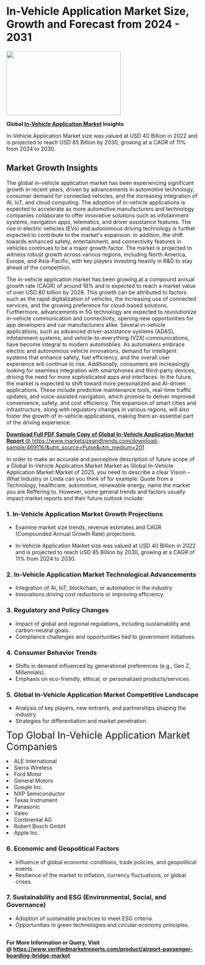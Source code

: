 <H1>In-Vehicle Application Market Size, Growth and Forecast from 2024 - 2031</H1><img class="aligncenter size-medium wp-image-584254" src="https://thirdeyenews.in/wp-content/uploads/2024/09/Global-Market-Research-300x168.jpeg" alt="" width="300" height="168" /><p><strong>Global&nbsp;<a href="https://www.marketsizeandtrends.com/download-sample/469116/&amp;utm_source=Pulse&amp;utm_medium=201">In-Vehicle Application Market</a> Insights</strong></p><p>In-Vehicle Application Market size was valued at USD 40 Billion in 2022 and is projected to reach USD 85 Billion by 2030, growing at a CAGR of 11% from 2024 to 2030.</p><p><h2>Market Growth Insights</h2> <p>The global in-vehicle application market has been experiencing significant growth in recent years, driven by advancements in automotive technology, consumer demand for connected vehicles, and the increasing integration of AI, IoT, and cloud computing. The adoption of in-vehicle applications is expected to accelerate as more automotive manufacturers and technology companies collaborate to offer innovative solutions such as infotainment systems, navigation apps, telematics, and driver assistance features. The rise in electric vehicles (EVs) and autonomous driving technology is further expected to contribute to the market's expansion. In addition, the shift towards enhanced safety, entertainment, and connectivity features in vehicles continues to be a major growth factor. The market is projected to witness robust growth across various regions, including North America, Europe, and Asia-Pacific, with key players investing heavily in R&D to stay ahead of the competition.</p> <p><a href="#"></a></p> <p>The in-vehicle application market has been growing at a compound annual growth rate (CAGR) of around 18% and is expected to reach a market value of over USD 80 billion by 2028. This growth can be attributed to factors such as the rapid digitalization of vehicles, the increasing use of connected services, and the growing preference for cloud-based solutions. Furthermore, advancements in 5G technology are expected to revolutionize in-vehicle communication and connectivity, opening new opportunities for app developers and car manufacturers alike. Several in-vehicle applications, such as advanced driver-assistance systems (ADAS), infotainment systems, and vehicle-to-everything (V2X) communications, have become integral to modern automobiles. As automakers embrace electric and autonomous vehicle innovations, demand for intelligent systems that enhance safety, fuel efficiency, and the overall user experience will continue to rise. Additionally, consumers are increasingly looking for seamless integration with smartphones and third-party devices, driving the need for more sophisticated apps and interfaces. In the future, the market is expected to shift toward more personalized and AI-driven applications. These include predictive maintenance tools, real-time traffic updates, and voice-assisted navigation, which promise to deliver improved convenience, safety, and cost efficiency. The expansion of smart cities and infrastructure, along with regulatory changes in various regions, will also foster the growth of in-vehicle applications, making them an essential part of the driving experience.</p> <p><a href="#"></p><p><span class=""><strong>Download Full PDF Sample Copy of Global In-Vehicle Application Market Report</strong> @ <a href="https://www.marketsizeandtrends.com/download-sample/469116/&amp;utm_source=Pulse&amp;utm_medium=201" target="_blank">https://www.marketsizeandtrends.com/download-sample/469116/&amp;utm_source=Pulse&amp;utm_medium=201</a></span></p><p>In order to make an accurate and perceptive description of future scope of a Global&nbsp;In-Vehicle Application Market Market as Global&nbsp;In-Vehicle Application Market Market of 2025, you need to describe a clear Vision &ndash; What Industry or Linda can you think of for example: Quote from a Technology, healthcare, automotive, renewable energy, name the market you are Reffering to. However, some general trends and factors usually impact market reports and their future outlook include:</p><h3>1.&nbsp;<strong>In-Vehicle Application Market Growth Projections</strong></h3><ul><li>Examine market size trends, revenue estimates and CAGR (Compounded Annual Growth Rate) projections.</li><li><p>In-Vehicle Application Market size was valued at USD 40 Billion in 2022 and is projected to reach USD 85 Billion by 2030, growing at a CAGR of 11% from 2024 to 2030.</p></li></ul><h3>2.&nbsp;<strong>In-Vehicle Application Market Technological Advancements</strong></h3><ul><li>Integration of AI, IoT, blockchain, or automation in the industry.</li><li>Innovations driving cost reductions or improving efficiency.</li></ul><h3>3.&nbsp;<strong>Regulatory and Policy Changes</strong></h3><ul><li>Impact of global and regional regulations, including sustainability and carbon-neutral goals.</li><li>Compliance challenges and opportunities tied to government initiatives.</li></ul><h3>4.&nbsp;<strong>Consumer Behavior Trends</strong></h3><ul><li>Shifts in demand influenced by generational preferences (e.g., Gen Z, Millennials).</li><li>Emphasis on eco-friendly, ethical, or personalized products/services.</li></ul><h3>5.&nbsp;<strong>Global In-Vehicle Application Market Competitive Landscape</strong></h3><ul><li>Analysis of key players, new entrants, and partnerships shaping the industry.</li><li>Strategies for differentiation and market penetration.</li></ul><p data-pm-slice="1 1 []"><span style="color: inherit; font-family: inherit; font-size: 25px;">Top Global In-Vehicle Application Market Companies</span></p><div class="" data-test-id=""><p><li>ALE International</li><li> Sierra Wireless</li><li> Ford Motor</li><li> General Motors</li><li> Google Inc.</li><li> NXP Semiconductor</li><li> Texas Instrument</li><li> Panasonic</li><li> Valeo</li><li> Continental AG</li><li> Robert Bosch GmbH</li><li> Apple Inc.</li></p></div><h3>6.&nbsp;<strong>Economic and Geopolitical Factors</strong></h3><ul><li>Influence of global economic conditions, trade policies, and geopolitical events.</li><li>Resilience of the market to inflation, currency fluctuations, or global crises.</li></ul><h3>7.&nbsp;<strong>Sustainability and ESG (Environmental, Social, and Governance)</strong></h3><ul><li>Adoption of sustainable practices to meet ESG criteria.</li><li>Opportunities in green technologies and circular economy principles.</li></ul><h2><strong style="font-size: 14px;">For More Information or Query, Visit @&nbsp;</strong><a style="background-color: #ffffff; font-size: 14px;" href="https://www.marketsizeandtrends.com/report/in-vehicle-application-market/" target="_blank">https://www.verifiedmarketreports.com/product/airport-passenger-boarding-bridge-market</a></h2>
